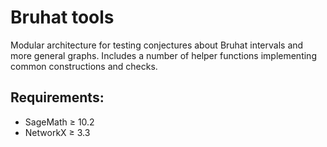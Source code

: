 # Bruhat tools

Modular architecture for testing conjectures about Bruhat intervals and more general graphs. Includes a number of helper functions implementing common constructions and checks.

## Requirements:
- SageMath $\geq$ 10.2
- NetworkX $\geq$ 3.3